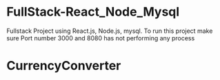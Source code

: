 # FullStack-React_Node_Mysql
Fullstack Project using React.js, Node.js, mysql. To run this project make sure Port number 3000 and 8080 has not performing any process
# CurrencyConverter
